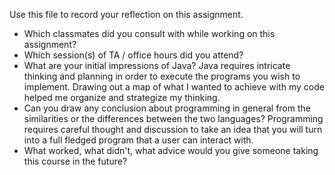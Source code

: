 Use this file to record your reflection on this assignment.

- Which classmates did you consult with while working on this assignment?
- Which session(s) of TA / office hours did you attend?
- What are your initial impressions of Java? 
    Java requires intricate thinking and planning in order to execute the programs you wish to implement. Drawing out a map of what I wanted to achieve with my code helped me organize and strategize my thinking. 
- Can you draw any conclusion about programming in general from the similarities or the differences between the two languages? 
Programming requires careful thought and discussion to take an idea that you will turn into a full fledged program that a user can interact with. 
- What worked, what didn't, what advice would you give someone taking this course in the future?
